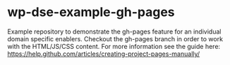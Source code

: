 wp-dse-example-gh-pages
=======================

Example repository to demonstrate the gh-pages feature for an individual domain specific enablers. Checkout the gh-pages branch in order to work with the HTML/JS/CSS content. For more information see the guide here: https://help.github.com/articles/creating-project-pages-manually/
